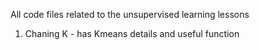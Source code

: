 All code files related to the unsupervised learning lessons
1) Chaning K - has Kmeans details and useful function